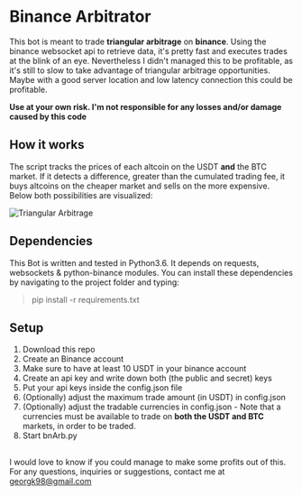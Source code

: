 # Binance Arbitrator

This bot is meant to trade **triangular arbitrage** on **binance**. Using the binance websocket api to retrieve data, it's pretty fast and executes trades at the blink of an eye. Nevertheless I didn't managed this to be profitable, as it's still to slow to take advantage of triangular arbitrage opportunities. Maybe with a good server location and low latency connection this could be profitable.

**Use at your own risk. I'm not responsible for any losses and/or  damage caused by this code**






## How it works

The script tracks the prices of each altcoin on the USDT **and**  the BTC market. If it detects a difference, greater than the cumulated trading fee, it buys altcoins on the cheaper market and sells on the more expensive. Below both possibilities are visualized:

![Triangular Arbitrage](https://github.com/georgk10/BinanceTriArb/blob/master/TriArb.PNG)

## Dependencies

This Bot is written and tested in Python3.6. It depends on requests, websockets & python-binance modules. You can install these dependencies by navigating to the project folder and typing: 
>pip install -r requirements.txt 

## Setup

1. Download this repo
2. Create an Binance account
3. Make sure to have at least 10 USDT in your binance account
4. Create an api key and write down both (the public and secret) keys
5. Put your api keys inside the config.json file
6. (Optionally) adjust the maximum trade amount (in USDT) in config.json
7. (Optionally) adjust the tradable currencies in config.json - Note that a currencies must be available to trade on **both the USDT and BTC** markets, in order to be traded.
8. Start bnArb.py 


##

I would love to know if you could manage to make some profits out of this. For any questions, inquiries or suggestions, contact me at
georgk98@gmail.com
